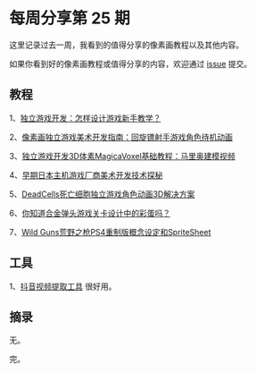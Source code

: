 # 每周分享第 25 期

这里记录过去一周，我看到的值得分享的像素画教程以及其他内容。

如果你看到好的像素画教程或值得分享的内容，欢迎通过 [issue](https://github.com/pixel32/Weekly_PixelartTutorials/issues) 提交。


## 教程
1、[独立游戏开发：怎样设计游戏新手教学？](http://mp.weixin.qq.com/s?__biz=MjM5MTYxNTcwMQ==&mid=2650554703&idx=1&sn=fad555fe1f6012d58eea5e846ef24226&chksm=beba3ef589cdb7e3464403254e37332bf65ff7cb1045f20c0f2d0e1c110548111c84e1a3c013#rd)

2、[像素画独立游戏美术开发指南：回旋镖射手游戏角色待机动画](http://mp.weixin.qq.com/s?__biz=MjM5MTYxNTcwMQ==&mid=2650554738&idx=2&sn=9603974756ea8aa8e0e87957e133f958&chksm=beba3ec889cdb7de3f38302dfd1a082f5b3e76026dd699b5c4d7210600e8b2c77efcf4575dd6#rd)

3、[独立游戏开发3D体素MagicaVoxel基础教程：马里奥建模视频](http://mp.weixin.qq.com/s?__biz=MjM5MTYxNTcwMQ==&mid=2650554779&idx=1&sn=d819501c7ff47e5e13c4eccacce0c476&chksm=beba3e2189cdb7370096f70fc2bdb4a4209d15eeda10476dc3ca9a15849f159f71571b41b7ed#rd)

4、[早期日本主机游戏厂商美术开发技术探秘](http://mp.weixin.qq.com/s?__biz=MjM5MTYxNTcwMQ==&mid=2650554779&idx=2&sn=26a6f12f56ef006ea876e606e9e9c66d&chksm=beba3e2189cdb737618a78b6c2a61ff5692f19a1f9f47b1f7c8d6defd05c100f5986bb8c2f1a#rd)

5、[DeadCells死亡细胞独立游戏角色动画3D解决方案](http://mp.weixin.qq.com/s?__biz=MjM5MTYxNTcwMQ==&mid=2650554801&idx=1&sn=3356817336e94f24e9e2934312e4e6c9&chksm=beba3e0b89cdb71d601f5cb386f8b5d95586ea3eb10555087380d9727888e2ab1607af622dc8#rd)

6、[你知道合金弹头游戏关卡设计中的彩蛋吗？](http://mp.weixin.qq.com/s?__biz=MjM5MTYxNTcwMQ==&mid=2650554840&idx=1&sn=1285a5206efea0d8bec883bf862d62d4&chksm=beba3e6289cdb77432f9fbdc7b4fa0df79be87e3f7e0c065357fbf8493dd112dbc55c1a9e71c#rd)

7、[Wild Guns荒野之枪PS4重制版概念设定和SpriteSheet](http://mp.weixin.qq.com/s?__biz=MjM5MTYxNTcwMQ==&mid=2650554860&idx=1&sn=066c04ed80335d0a274d811eed695808&chksm=beba3e5689cdb7409c6084485db852bcf4d7d57bb732fa56c957cb7be9f5fe217bcded0c559b#rd)

## 工具
1、[抖音视频提取工具](http://3g.gljlw.com/diy/douyin.php)
很好用。

## 摘录
无。

完。